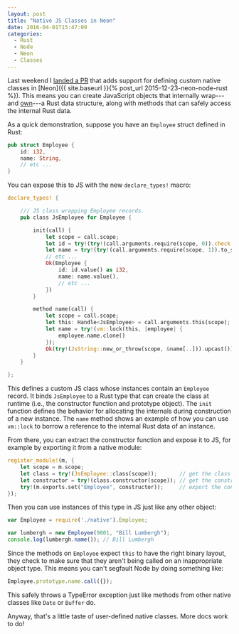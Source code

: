 ```yaml
---
layout: post
title: "Native JS Classes in Neon"
date: 2016-04-01T15:47:09
categories:
  - Rust
  - Node
  - Neon
  - Classes
---
```


Last weekend I [landed a PR](https://github.com/rustbridge/neon/pull/58) that adds support for defining custom native classes in [Neon]({{ site.baseurl }}{% post_url 2015-12-23-neon-node-rust %}). This means you can create JavaScript objects that internally wrap---and [own](https://doc.rust-lang.org/book/ownership.html)---a Rust data structure, along with methods that can safely access the internal Rust data.

As a quick demonstration, suppose you have an `Employee` struct defined in Rust:

```rust
pub struct Employee {
    id: i32,
    name: String,
    // etc ...
}
```

You can expose this to JS with the new `declare_types!` macro:

```rust
declare_types! {

    /// JS class wrapping Employee records.
    pub class JsEmployee for Employee {

        init(call) {
            let scope = call.scope;
            let id = try!(try!(call.arguments.require(scope, 0)).check::<JsInteger>());
            let name = try!(try!(call.arguments.require(scope, 1)).to_string());
            // etc ...
            Ok(Employee {
                id: id.value() as i32,
                name: name.value(),
                // etc ...
            })
        }

        method name(call) {
            let scope = call.scope;
            let this: Handle<JsEmployee> = call.arguments.this(scope);
            let name = try!(vm::lock(this, |employee| {
                employee.name.clone()
            });
            Ok(try!(JsString::new_or_throw(scope, &name[..])).upcast())
        }
    }

};
```

This defines a custom JS class whose instances contain an `Employee` record. It binds `JsEmployee` to a Rust type that can create the class at runtime (i.e., the constructor function and prototype object). The `init` function defines the behavior for allocating the internals during construction of a new instance. The `name` method shows an example of how you can use `vm::lock` to borrow a reference to the internal Rust data of an instance.

From there, you can extract the constructor function and expose it to JS, for example by exporting it from a native module:

```rust
register_module!(m, {
    let scope = m.scope;
    let class = try!(JsEmployee::class(scope));       // get the class
    let constructor = try!(class.constructor(scope)); // get the constructor
    try!(m.exports.set("Employee", constructor));     // export the constructor
});
```

Then you can use instances of this type in JS just like any other object:

```javascript
var Employee = require('./native').Employee;

var lumbergh = new Employee(9001, "Bill Lumbergh");
console.log(lumbergh.name()); // Bill Lumbergh
```

Since the methods on `Employee` expect `this` to have the right binary layout, they check to make sure that they aren't being called on an inappropriate object type. This means you can't segfault Node by doing something like:

```javascript
Employee.prototype.name.call({});
```

This safely throws a TypeError exception just like methods from other native classes like `Date` or `Buffer` do.

Anyway, that's a little taste of user-defined native classes. More docs work to do!
